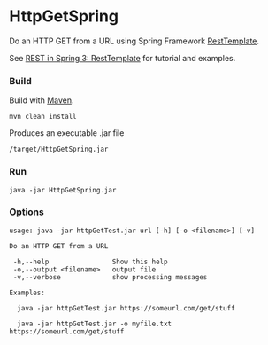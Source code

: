 # HttpGetSpring
Do an HTTP GET from a URL using Spring Framework [RestTemplate](https://docs.spring.io/spring/docs/current/javadoc-api/index.html?org/springframework/web/client/RestTemplate.html).

See [REST in Spring 3: RestTemplate](https://spring.io/blog/2009/03/27/rest-in-spring-3-resttemplate) for tutorial and examples.

### Build

Build with [Maven](https://maven.apache.org/).

```
mvn clean install
```

Produces an executable .jar file

```
/target/HttpGetSpring.jar
```


### Run

```
java -jar HttpGetSpring.jar
```


### Options

```
usage: java -jar httpGetTest.jar url [-h] [-o <filename>] [-v]

Do an HTTP GET from a URL

 -h,--help                Show this help
 -o,--output <filename>   output file
 -v,--verbose             show processing messages

Examples:

  java -jar httpGetTest.jar https://someurl.com/get/stuff

  java -jar httpGetTest.jar -o myfile.txt https://someurl.com/get/stuff
```
